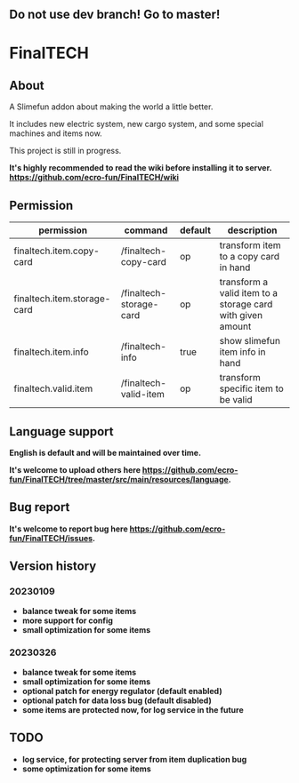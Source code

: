 ## Do not use dev branch! Go to master!

# FinalTECH


## About


A Slimefun addon about making the world a little better.

It includes new electric system, new cargo system, and some special machines and items now.

This project is still in progress.

<b>It's highly recommended to read the wiki before installing it to server. <https://github.com/ecro-fun/FinalTECH/wiki>

## Permission

| permission | command | default | description |
| ---------- | ------- | ------- | ----------- |
| finaltech.item.copy-card | /finaltech-copy-card | op | transform item to a copy card in hand |
| finaltech.item.storage-card | /finaltech-storage-card | op | transform a valid item to a storage card with given amount |
| finaltech.item.info | /finaltech-info | true | show slimefun item info in hand |
| finaltech.valid.item | /finaltech-valid-item | op | transform specific item to be valid |

## Language support

English is default and will be maintained over time.

It's welcome to upload others here <https://github.com/ecro-fun/FinalTECH/tree/master/src/main/resources/language>.

## Bug report

It's welcome to report bug here <https://github.com/ecro-fun/FinalTECH/issues>.

## Version history

### 20230109

+ balance tweak for some items
+ more support for config
+ small optimization for some items

### 20230326

+ balance tweak for some items
+ small optimization for some items
+ optional patch for energy regulator (default enabled)
+ optional patch for data loss bug (default disabled)
+ some items are protected now, for log service in the future

## TODO

+ log service, for protecting server from item duplication bug
+ some optimization for some items